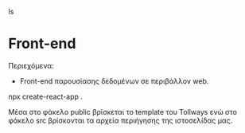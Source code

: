 ls
# Front-end

Περιεχόμενα:

- Front-end παρουσίασης δεδομένων σε περιβάλλον web.

npx create-react-app .


Μέσα στο φάκελο public βρίσκεται το template του Tollways ενώ στο φάκελο src βρίσκονται τα αρχεία περιήγησης της ιστοσελίδας μας.